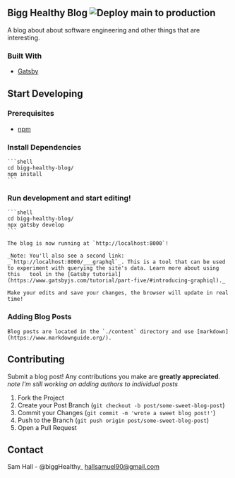 
## Bigg Healthy Blog ![Deploy main to production](https://github.com/hallsamuel90/bigg-healthy-blog/workflows/Deploy%20main%20to%20production/badge.svg?branch=main)
A blog about about software engineering and other things that are interesting.

### Built With
* [Gatsby](https://www.gatsbyjs.com/)

## Start Developing
### Prerequisites
* [npm](https://www.npmjs.com/get-npm)

### Install Dependencies

    ```shell
    cd bigg-healthy-blog/
    npm install
    ```

### Run development and start editing!

    ```shell
    cd bigg-healthy-blog/
    npx gatsby develop
    ```

    The blog is now running at `http://localhost:8000`!

    _Note: You'll also see a second link: _`http://localhost:8000/___graphql`_. This is a tool that can be used to experiment with querying the site's data. Learn more about using this   tool in the [Gatsby tutorial](https://www.gatsbyjs.com/tutorial/part-five/#introducing-graphiql)._

    Make your edits and save your changes, the browser will update in real time!

### Adding Blog Posts

    Blog posts are located in the `./content` directory and use [markdown](https://www.markdownguide.org/).
    
## Contributing

Submit a blog post! Any contributions you make are **greatly appreciated**.
*note I'm still working on adding authors to individual posts*

1. Fork the Project
2. Create your Post Branch (`git checkout -b post/some-sweet-blog-post`)
3. Commit your Changes (`git commit -m 'wrote a sweet blog post!'`)
4. Push to the Branch (`git push origin post/some-sweet-blog-post`)
5. Open a Pull Request

## Contact
Sam Hall - @biggHealthy_ hallsamuel90@gmail.com



